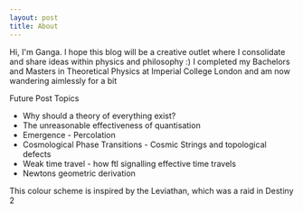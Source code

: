 ```yaml
---
layout: post
title: About
---
```


Hi, I'm Ganga. I hope this blog will be a creative outlet where I consolidate and share ideas within physics and philosophy :)
I completed my Bachelors and Masters in Theoretical Physics at Imperial College London and am now wandering aimlessly for a bit


Future Post Topics
- Why should a theory of everything exist?
- The unreasonable effectiveness of quantisation
- Emergence - Percolation
- Cosmological Phase Transitions - Cosmic Strings and topological defects
- Weak time travel - how ftl signalling effective time travels 
- Newtons geometric derivation


This colour scheme is inspired by the Leviathan, which was a raid in Destiny 2
